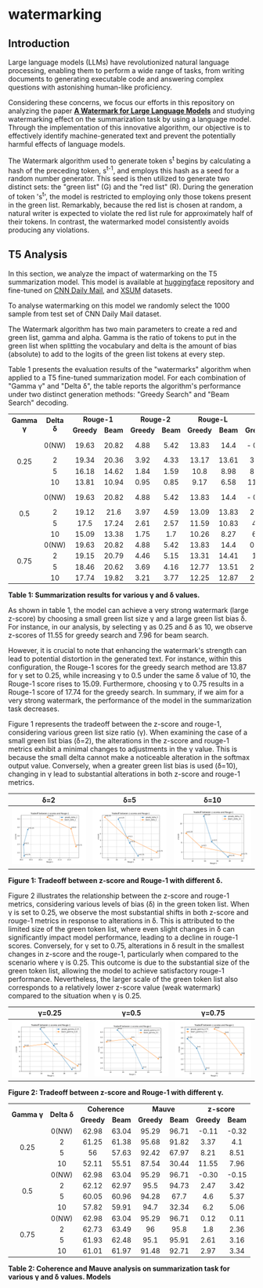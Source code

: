 # watermarking 

## Introduction
Large language models (LLMs) have revolutionized natural language processing, enabling them to perform a wide range of tasks, from writing documents to generating executable code and answering complex questions with astonishing human-like proficiency.

Considering these concerns, we focus our efforts in this repository on analyzing the paper [<b>A Watermark for Large Language Models</b>](https://arxiv.org/abs/2301.10226) and studying watermarking effect on the summarization task by using a language model. Through the implementation of this innovative algorithm, our objective is to effectively identify machine-generated text and prevent the potentially harmful effects of language models.


The Watermark algorithm used to generate token s<sup>t</sup> begins by calculating a hash of the preceding token, s<sup>t-1</sup>, and employs this hash as a seed for a random number generator. This seed is then utilized to generate two distinct sets: the "green list" (G) and the "red list" (R). During the generation of token 's<sup>t</sup>', the model is restricted to employing only those tokens present in the green list. Remarkably, because the red list is chosen at random, a natural writer is expected to violate the red list rule for approximately half of their tokens. In contrast, the watermarked model consistently avoids producing any violations.

## T5 Analysis
In this section, we analyze the impact of watermarking on the T5 summarization model. This model is available at [huggingface](https://huggingface.co/sysresearch101/t5-large-finetuned-xsum-cnn) repository and fine-tuned on [CNN Daily Mail](https://huggingface.co/datasets/cnn_dailymail), and [XSUM](https://huggingface.co/datasets/xsum) datasets.


To analyse watermarking on this model we randomly select the 1000 sample from test set of CNN Daily Mail dataset. 

The Watermark algorithm has two main parameters to create a red and green list, gamma and alpha. Gamma is the ratio of tokens to put in the green list when splitting the vocabulary and delta is the amount of bias (absolute) to add to the logits of the green list tokens at every step.



Table 1 presents the evaluation results of the "watermarks" algorithm when applied to a T5 fine-tuned summarization model. For each combination of "Gamma γ" and "Delta δ", the table reports the algorithm's performance under two distinct generation methods: "Greedy Search" and "Beam Search" decoding.

<table style='text-align:center;'>
  <tr>
    <td rowspan='2'> <b>Gamma γ</b> </td>
    <td rowspan='2'> <b>Delta δ</b> </td>
    <td colspan="2"><b>Rouge-1</b></td>
    <td colspan="2"><b>Rouge-2</b></td>
    <td colspan="2"><b>Rouge-L</b></td>
    <td colspan="2"><b>z-score</b></td>
  </tr>
  <tr>
    <td colspan="1"><b>Greedy</b></td>
    <td colspan="1"><b>Beam</b></td>
    <td colspan="1"><b>Greedy</b></td>
    <td colspan="1"><b>Beam</b></td>
    <td colspan="1"><b>Greedy</b></td>
    <td colspan="1"><b>Beam</b></td>
    <td colspan="1"><b>Greedy</b></td>
    <td colspan="1"><b>Beam</b></td>
  </tr>
  <tr>
  <td rowspan='4'>0.25</td>
    <td colspan="1"> 0(NW) </td>
    <td colspan="1"> 19.63 </td>
    <td colspan="1"> 20.82 </td>
    <td colspan="1"> 4.88 </td>
    <td colspan="1"> 5.42 </td>
    <td colspan="1"> 13.83 </td>
    <td colspan="1"> 14.4 </td>
    <td colspan="1"> - 0.11 </td>
    <td colspan="1"> - 0.32 </td>
  </tr>
  <tr>
    <td>2</td>
    <td colspan="1"> 19.34 </td>
    <td colspan="1"> 20.36 </td>
    <td colspan="1"> 3.92 </td>
    <td colspan="1"> 4.33 </td>
    <td colspan="1"> 13.17 </td>
    <td colspan="1"> 13.61 </td>
    <td colspan="1"> 3.37 </td>
    <td colspan="1"> 4.1 </td>
  </tr>
  <tr>
    <td colspan="1"> 5 </td>
    <td colspan="1"> 16.18 </td>
    <td colspan="1"> 14.62 </td>
    <td colspan="1"> 1.84 </td>
    <td colspan="1"> 1.59 </td>
    <td colspan="1"> 10.8 </td>
    <td colspan="1"> 8.98 </td>
    <td colspan="1"> 8.21 </td>
    <td colspan="1"> 8.51 </td>
  </tr>
  <tr>
    <td colspan="1"> 10 </td>
    <td colspan="1">  13.81 </td>
    <td colspan="1"> 10.94 </td>
    <td colspan="1"> 0.95 </td>
    <td colspan="1"> 0.85 </td>
    <td colspan="1"> 9.17 </td>
    <td colspan="1"> 6.58 </td>
    <td colspan="1"> 11.55 </td>
    <td colspan="1"> 7.96 </td>
  </tr>
<tr>
  <td rowspan='4'>0.5</td>
    <td colspan="1"> 0(NW) </td>
    <td colspan="1"> 19.63 </td>
    <td colspan="1"> 20.82 </td>
    <td colspan="1"> 4.88 </td>
    <td colspan="1"> 5.42 </td>
    <td colspan="1"> 13.83 </td>
    <td colspan="1"> 14.4 </td>
    <td colspan="1"> - 0.30 </td>
    <td colspan="1"> - 0.15 </td>
  </tr>
  <tr>
    <td>2</td>
    <td colspan="1"> 19.12 </td>
    <td colspan="1"> 21.6 </td>
    <td colspan="1"> 3.97 </td>
    <td colspan="1"> 4.59 </td>
    <td colspan="1"> 13.09 </td>
    <td colspan="1"> 13.83 </td>
    <td colspan="1"> 2.47 </td>
    <td colspan="1"> 3.42 </td>
  </tr>
  <tr>
    <td colspan="1"> 5 </td>
    <td colspan="1"> 17.5 </td>
    <td colspan="1"> 17.24 </td>
    <td colspan="1"> 2.61 </td>
    <td colspan="1"> 2.57 </td>
    <td colspan="1"> 11.59 </td>
    <td colspan="1"> 10.83 </td>
    <td colspan="1"> 4.6 </td>
    <td colspan="1"> 5.37 </td>
  </tr>
  <tr>
    <td colspan="1"> 10 </td>
    <td colspan="1"> 15.09 </td>
    <td colspan="1"> 13.38 </td>
    <td colspan="1"> 1.75 </td>
    <td colspan="1"> 1.7 </td>
    <td colspan="1"> 10.26 </td>
    <td colspan="1"> 8.27 </td>
    <td colspan="1"> 6.2 </td>
    <td colspan="1"> 5.06 </td>
  </tr>
  <tr>
  <td rowspan="4"> 0.75 </td>
    <td colspan="1"> 0(NW) </td>
    <td colspan="1"> 19.63 </td>
    <td colspan="1"> 20.82 </td>
    <td colspan="1"> 4.88 </td>
    <td colspan="1"> 5.42 </td>
    <td colspan="1"> 13.83 </td>
    <td colspan="1"> 14.4 </td>
    <td colspan="1"> 0.12 </td>
    <td colspan="1"> 0.11 </td>
  </tr>
  <tr>
    <td>2</td>
    <td colspan="1"> 19.15 </td>
    <td colspan="1">  20.79 </td>
    <td colspan="1"> 4.46 </td>
    <td colspan="1"> 5.15 </td>
    <td colspan="1"> 13.31 </td>
    <td colspan="1"> 14.41 </td>
    <td colspan="1"> 1.8 </td>
    <td colspan="1"> 2.36 </td>
  </tr>
  <tr>
    <td colspan="1"> 5 </td>
    <td colspan="1"> 18.46 </td>
    <td colspan="1"> 20.62 </td>
    <td colspan="1"> 3.69 </td>
    <td colspan="1"> 4.16 </td>
    <td colspan="1"> 12.77 </td>
    <td colspan="1"> 13.51 </td>
    <td colspan="1"> 2.61 </td>
    <td colspan="1"> 3.16 </td>
  </tr>
  <tr>
    <td colspan="1"> 10 </td>
    <td colspan="1"> 17.74 </td>
    <td colspan="1"> 19.82 </td>
    <td colspan="1"> 3.21 </td>
    <td colspan="1"> 3.77 </td>
    <td colspan="1"> 12.25 </td>
    <td colspan="1"> 12.87 </td>
    <td colspan="1"> 2.97 </td>
    <td colspan="1"> 3.34 </td>
  </tr>

</table>

<b style='text-align:center;'>Table 1: Summarization results for various γ and δ values.</b>

As shown in table 1, the model can achieve a very strong watermark (large z-score) by choosing a small green list size γ and a large green list bias δ. For instance, in our analysis, by selecting γ as 0.25 and δ as 10, we observe z-scores of 11.55 for greedy search and 7.96 for beam search. 

However, it is crucial to note that enhancing the watermark's strength can lead to potential distortion in the generated text.  For instance, within this configuration, the Rouge-1 scores for the greedy search method are 13.87 for γ set to 0.25, while increasing γ to 0.5 under the same δ value of 10,  the Rouge-1 score rises to 15.09. Furthermore, choosing γ to 0.75 results in a Rouge-1 score of 17.74 for the greedy search. In summary, if we aim for a very strong watermark, the performance of the model in the summarization task decreases.

Figure 1 represents the tradeoff between the z-score and rouge-1, considering various green list size ratio (γ). When examining the case of a small green list bias (δ=2), the alterations in the z-score and rouge-1 metrics exhibit a minimal changes to adjustments in the γ value. This is because the small delta cannot make a noticeable alteration in the softmax output value. Conversely, when a greater green list bias is used (δ=10), changing in γ lead to substantial alterations in both z-score and rouge-1 metrics.


| δ=2                            | δ=5                            | δ=10                            |
| ----------------------------------- | ----------------------------------- | ----------------------------------- |
| ![ehsa](assets/plots/tradeoff_zscore_rouge_1_delta_2.png) | ![ehsa](assets/plots/tradeoff_zscore_rouge_1_delta_5.png) | ![ehsa](assets/plots/tradeoff_zscore_rouge_1_delta_10.png)|

<b style='text-align:center;'>Figure 1: Tradeoff between z-score and Rouge-1 with different δ.</b>

Figure 2 illustrates the relationship between the z-score and rouge-1 metrics, considering various levels of bias (δ) in the green token list.   When γ is set to 0.25, we observe the most substantial shifts in both z-score and rouge-1 metrics in response to alterations in δ. This is attributed to the limited size of the green token list, where even slight changes in δ can significantly impact model performance, leading to a decline in rouge-1 scores. Conversely, for γ set to 0.75, alterations in δ result in the smallest changes in z-score and the rouge-1, particularly when compared to the scenario where γ is 0.25. This outcome is due to the substantial size of the green token list, allowing the model to achieve satisfactory rouge-1 performance. Nevertheless, the larger scale of the green token list also corresponds to a relatively lower z-score value (weak watermark) compared to the situation when γ is 0.25.

| γ=0.25                            | γ=0.5                            | γ=0.75                            |
| ----------------------------------- | ----------------------------------- | ----------------------------------- |
| ![ehsa](assets/plots/tradeoff_zscore_rouge_1_gamma_0.25.png) | ![ehsa](assets/plots/tradeoff_zscore_rouge_1_gamma_0.5.png) | ![ehsa](assets/plots/tradeoff_zscore_rouge_1_gamma_0.75.png)|

<b style='text-align:center;'>Figure 2: Tradeoff between z-score and Rouge-1 with different γ.</b>


<table style='text-align:center;'>
  <tr>
    <td rowspan='2'> <b>Gamma γ</b> </td>
    <td rowspan='2'> <b>Delta δ</b> </td>
    <td colspan="2"><b>Coherence</b></td>
    <td colspan="2"><b>Mauve</b></td>
    <td colspan="2"><b>z-score</b></td>
  </tr>
  <tr>
    <td colspan="1"><b>Greedy</b></td>
    <td colspan="1"><b>Beam</b></td>
    <td colspan="1"><b>Greedy</b></td>
    <td colspan="1"><b>Beam</b></td>
    <td colspan="1"><b>Greedy</b></td>
    <td colspan="1"><b>Beam</b></td>
  </tr>
  <tr>
  <td rowspan='4'>0.25</td>
    <td colspan="1"> 0(NW) </td>
    <td colspan="1"> 62.98 </td>
    <td colspan="1"> 63.04 </td>
    <td colspan="1"> 95.29 </td>
    <td colspan="1"> 96.71 </td>
    <td colspan="1"> -0.11 </td>
    <td colspan="1"> -0.32 </td>
  </tr>
  <tr>
    <td colspan="1"> 2 </td>
    <td colspan="1"> 61.25 </td>
    <td colspan="1"> 61.38 </td>
    <td colspan="1"> 95.68 </td>
    <td colspan="1"> 91.82 </td>
    <td colspan="1"> 3.37 </td>
    <td colspan="1"> 4.1 </td>
  </tr>
  <tr>
    <td colspan="1"> 5 </td>
    <td colspan="1"> 56 </td>
    <td colspan="1"> 57.63 </td>
    <td colspan="1"> 92.42 </td>
    <td colspan="1"> 67.97 </td>
    <td colspan="1"> 8.21 </td>
    <td colspan="1"> 8.51 </td>
  </tr>
  <tr>
    <td colspan="1"> 10 </td>
    <td colspan="1"> 52.11 </td>
    <td colspan="1"> 55.51 </td>
    <td colspan="1"> 87.54 </td>
    <td colspan="1"> 30.44 </td>
    <td colspan="1"> 11.55 </td>
    <td colspan="1"> 7.96 </td>
  </tr>
  <tr>
  <td rowspan='4'>0.5</td>
    <td colspan="1"> 0(NW) </td>
    <td colspan="1"> 62.98 </td>
    <td colspan="1"> 63.04 </td>
    <td colspan="1"> 95.29 </td>
    <td colspan="1"> 96.71 </td>
    <td colspan="1"> -0.30 </td>
    <td colspan="1"> -0.15 </td>
  </tr>
  <tr>
    <td colspan="1"> 2 </td>
    <td colspan="1"> 62.12 </td>
    <td colspan="1"> 62.97 </td>
    <td colspan="1"> 95.5 </td>
    <td colspan="1"> 94.73 </td>
    <td colspan="1"> 2.47 </td>
    <td colspan="1"> 3.42 </td>
  </tr>
  <tr>
    <td colspan="1"> 5 </td>
    <td colspan="1"> 60.05 </td>
    <td colspan="1"> 60.96 </td>
    <td colspan="1"> 94.28 </td>
    <td colspan="1"> 67.7 </td>
    <td colspan="1"> 4.6 </td>
    <td colspan="1"> 5.37 </td>
  </tr>
  <tr>
    <td colspan="1"> 10 </td>
    <td colspan="1"> 57.82 </td>
    <td colspan="1"> 59.91 </td>
    <td colspan="1"> 94.7 </td>
    <td colspan="1"> 32.34 </td>
    <td colspan="1"> 6.2 </td>
    <td colspan="1"> 5.06 </td>
  </tr>
  <tr>
  <td rowspan='4'>0.75</td>
    <td colspan="1"> 0(NW) </td>
    <td colspan="1"> 62.98 </td>
    <td colspan="1"> 63.04 </td>
    <td colspan="1"> 95.29 </td>
    <td colspan="1"> 96.71 </td>
    <td colspan="1"> 0.12 </td>
    <td colspan="1"> 0.11 </td>
  </tr>
  <tr>
    <td colspan="1"> 2 </td>
    <td colspan="1"> 62.73 </td>
    <td colspan="1"> 63.49 </td>
    <td colspan="1"> 96 </td>
    <td colspan="1"> 95.8 </td>
    <td colspan="1"> 1.8 </td>
    <td colspan="1"> 2.36 </td>
  </tr>
  <tr>
    <td colspan="1"> 5 </td>
    <td colspan="1"> 61.93 </td>
    <td colspan="1"> 62.48 </td>
    <td colspan="1"> 95.1 </td>
    <td colspan="1"> 95.91 </td>
    <td colspan="1"> 2.61 </td>
    <td colspan="1"> 3.16 </td>
  </tr>
  <tr>
    <td colspan="1"> 10 </td>
    <td colspan="1"> 61.01 </td>
    <td colspan="1"> 61.97 </td>
    <td colspan="1"> 91.48 </td>
    <td colspan="1"> 92.71 </td>
    <td colspan="1"> 2.97 </td>
    <td colspan="1"> 3.34 </td>
  </tr>
</table>

<b style='text-align:center;'>Table 2: Coherence and Mauve analysis on summarization task for various γ and δ values.
Models</b>




